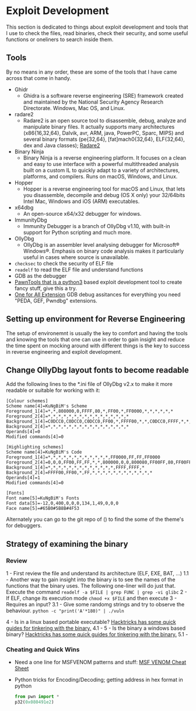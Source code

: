 # Exploit Development

This section is dedicated to things about exploit development and tools that I use to check the files, read binaries, check their security, and some useful functions or oneliners to search inside them.

## Tools

By no means in any order, these are some of the tools that I have came across that come in handy.

- Ghidr
  - Ghidra is a software reverse engineering (SRE) framework created and maintained by the National Security Agency Research Directorate. Windows, Mac OS, and Linux.
- radare2
  - Radare2 is an open source tool to disassemble, debug, analyze and manipulate binary files. It actually supports many architectures (x86{16,32,64}, Dalvik, avr, ARM, java, PowerPC, Sparc, MIPS) and several binary formats (pe{32,64}, [fat]mach0{32,64}, ELF{32,64}, dex and Java classes); [Radare2](https://github.com/radareorg/radare2/blob/master/doc/intro.md)
- Binary Ninja
  - Binary Ninja is a reverse engineering platform. It focuses on a clean and easy to use interface with a powerful multithreaded analysis built on a custom IL to quickly adapt to a variety of architectures, platforms, and compilers. Runs on macOS, Windows, and Linux.
- Hopper
  - Hopper is a reverse engineering tool for macOS and Linux, that lets you disassemble, decompile and debug (OS X only) your 32/64bits Intel Mac, Windows and iOS (ARM) executables.
- x64dbg
  - An open-source x64/x32 debugger for windows.
- ImmunityDbg
  - Immunity Debugger is a branch of OllyDbg v1.10, with built-in support for Python scripting and much more.
- OllyDbg
  - OllyDbg is an assembler level analysing debugger for Microsoft® Windows®. Emphasis on binary code analysis makes it particularly useful in cases where source is unavailable.
- `checksec` to check the security of ELF file
- `readelf` to read the ELF file and understand functions
- GDB as the debugger
- [PawnTools that is a python3](https://docs.pwntools.com/en/stable/install.html) based exploit development tool to create fancy stuff, give this a try.
- [One for All Extension](https://github.com/apogiatzis/gdb-peda-pwndbg-gef) GDB debug assitances for everything you need "PEDA, GEF, Pwndbg" extensions.

## Setting up environment for Reverse Engineering

The setup of environemnt is usually the key to comfort and having the tools and knowing the tools that one can use in order to gain insight and reduce the time spent on mocking around with different things is the key to success in reverse engineering and exploit development.

## Change OllyDbg layout fonts to become readable

Add the following lines to the *.ini file of OllyDbg v2.x to make it more readable or suitable for working with it:

```text
[Colour schemes]
Scheme name[4]=KuNgBiM's Scheme
Foreground_1[4]=*,*,808000,0,FFFF,80,*,FF00,*,FF0000,*,*,*,*,*,*
Foreground_2[4]=*,*,*,*,*,*,*,*,*,*,*,*,*,*,*,*
Background_1[4]=C0DCC0,C0DCC0,C0DCC0,FF00,*,FFFF00,*,*,C0DCC0,FFFF,*,*,*,*,*,*
Background_2[4]=*,*,*,*,*,*,*,*,*,*,*,*,*,*,*,*
Operands[4]=0
Modified commands[4]=0

[Highlighting schemes]
Scheme name[4]=KuNgBiM's Code
Foreground_1[4]=*,*,*,*,*,*,*,*,*,*,*,*,FF0000,FF,FF,FF0000
Foreground_2[4]=0,0,0,FF00,FF,FF,*,*,800000,0,0,800080,FF00FF,80,FF00FF,*
Background_1[4]=*,*,*,*,*,*,*,*,*,*,*,*,*,FFFF,FFFF,*
Background_2[4]=FFFF00,FF00,*,FF,*,*,*,*,*,*,*,*,*,*,*,*
Operands[4]=1
Modified commands[4]=0

[Fonts]
Font name[5]=KuNgBiM's Fonts
Font data[5]=-12,0,400,0,0,0,134,1,49,0,0,0
Face name[5]=#65B0#5B8B#4F53
```

Alternately you can go to the git repo of () to find the some of the theme's for debuggers.

## Strategy of examining the binary

### Review

1 - First review the file and understand its architecture (ELF, EXE, BAT, ...)
  1.1 - Another way to gain insight into the binary is to see the names of the functions that the binary uses. The following one-liner will do just that. Execute the command `readelf -a $FILE | grep FUNC | grep -vi glibc`
2 - If ELF, change its execution mode `chmod +x $FILE` and then execute
3 - Requires an input?
  3.1 - Give some randomg strings and try to observe the behaviour.
      `python -c "print('A'*180)" | ./vuln`  

4 - Is in a linux based portable executable? [Hacktricks has some quick guides for tinkering with the binary.](https://book.hacktricks.xyz/exploiting/linux-exploiting-basic-esp)
  4.1 - 
5 - Is the binary a windows based binary? [Hacktricks has some quick guides for tinkering with the binary.](https://book.hacktricks.xyz/exploiting/windows-exploiting-basic-guide-oscp-lvl)
  5.1 - 

### Cheating and Quick Wins

- Need a one line for MSFVENOM patterns and stuff: [MSF VENOM Cheat Sheet](/ExploitDevelopment/venom_cheatsheet.md)

- Python tricks for Encoding/Decoding; getting address in hex format in python

  ```python
  from pwn import *
  p32(0x080491e2)
  ```
